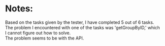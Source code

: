 <h1>Notes:</h1>
<p>Based on the tasks given by the tester, I have completed 5 out of 6 tasks.<br>
The problem I encountered with one of the tasks was 'getGroupByID,' which I cannot figure out how to solve.<br>
The problem seems to be with the API.</p>
